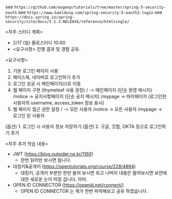 see `https://github.com/eugenp/tutorials/tree/master/spring-5-security-oauth`
see `https://www.baeldung.com/spring-security-5-oauth2-login`
see `https://docs.spring.io/spring-security/site/docs/5.1.3.RELEASE/reference/htmlsingle/`


<차주 스터디 계획>
- 2/17 (일) 욜로스터디 10:00
- <요구사항> 진행 결과 및 경험 공유.

<요구사항>
1. 기본 로그인 페이지 사용
2. 페이스북, 네이버로 로그인하기 추가
3. 로그인 성공 시 메인페이지(/)로 이동
4. 웹 페이지 구현 (thymeleaf 사용 권장)
   / -> 메인페이지 (단순 환영 메시지)
   /notice -> 공지사항페이지 (단순 공지 메시지)
   /mypage -> 마이페이지 (로그인한 사용자의 username, access_token 정보 표시)
5. 웹 페이지 접근 권한 설정
   / -> 모든 사용자
   /notice -> 모든 사용자
   /mypage -> 로그인 된 사용자

(옵션) 1. 로그인 시 사용자 정보 저장하기
(옵션) 2. 구글, 깃헙, OKTA 등으로 로그인하기 추가


<차주 추가 학습 내용>
- JWT (https://blog.outsider.ne.kr/1160)
  * 한번 읽어만 보시면 됩니다.
- 대칭키&공개키 (https://opentutorials.org/course/228/4894)
  * 대칭키, 공개키 부분만 한번 들어 보시면 되고 나머지 내용은 들어보시면 보안에 대한 새로운 눈이 떠질 겁니다. 아마.
- OPEN ID CONNECTOR (https://openid.net/connect/)
  * OPEN ID CONNECTOR 는 제가 한번 파악해보고 공유 하겠습니다.